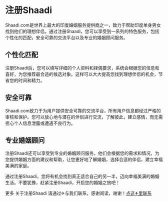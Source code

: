 # 注册Shaadi

Shaadi.com是世界上最大的印度婚姻服务提供商之一，致力于帮助印度单身男女找到他们的理想伴侣。通过注册Shaadi，您可以享受到一系列的特色服务，包括个性化的匹配，安全可靠的交流平台以及专业的婚姻顾问服务。

## 个性化匹配

注册Shaadi后，您可以填写详细的个人资料和择偶要求，系统会根据您的信息和喜好，为您推荐最合适的候选对象。这样可以大大提高您找到理想伴侣的机会，节省您的时间和精力。

## 安全可靠

Shaadi.com致力于为用户提供安全可靠的交流平台，所有用户信息都经过严格的审核和保护。您可以放心地与潜在的伴侣进行交流，了解彼此，建立感情，而无需担心个人信息泄露或遭遇不良行为。

## 专业婚姻顾问

注册Shaadi还可以享受到专业的婚姻顾问服务，他们会根据您的需求和情况，为您提供婚姻方面的建议和帮助，让您更好地了解婚姻，选择合适的伴侣，建立幸福美满的家庭。

通过注册Shaadi，您将有机会找到真正适合自己的另一半，迈向幸福美满的婚姻生活。不要犹豫，赶紧注册Shaadi，开启您的婚姻之旅吧！

更多 关于注册Shaadi 请通过✈与我们联系，感谢阅读，谢谢！[点这✈里联系](https://1.k02.cc)